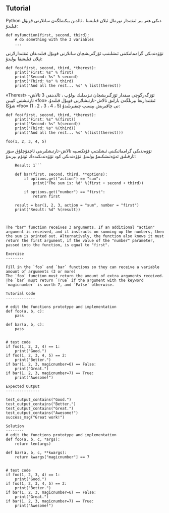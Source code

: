 Tutorial
--------

Python دىكى ھەر بىر ئىقتىدار نورمال ئېلان قىلىنسا ، ئالدىن بېكىتىلگەن سانلارنى قوبۇل قىلىدۇ:

    def myfunction(first, second, third):
        # do something with the 3 variables
        ...

تۆۋەندىكى گرامماتىكىنى ئىشلىتىپ ئۆزگىرىشچان سانلارنى قوبۇل قىلىدىغان ئىقتىدارلارنى ئېلان قىلىشقا بولىدۇ:

    def foo(first, second, third, *therest):
        print("First: %s" % first)
        print("Second: %s" % second)
        print("Third: %s" % third)
        print("And all the rest... %s" % list(therest))

«Therest» ئۆزگەرگۈچى مىقدار ئۆزگىرىشچان تىزىملىك بولۇپ ، ئالدىنقى 3 تالاش-تارتىشتىن كېيىن «foo» ئىقتىدارىغا بېرىلگەن بارلىق تالاش-تارتىشلارنى قوبۇل قىلىدۇ. شۇڭا «foo» (1 ، 2 ، 3 ، 4 ، 5) نى چاقىرىش بېسىپ چىقىرىلىدۇ:

    def foo(first, second, third, *therest):
        print("First: %s" %(first))
        print("Second: %s" %(second))
        print("Third: %s" %(third))
        print("And all the rest... %s" %(list(therest)))
    
    foo(1, 2, 3, 4, 5)

تۆۋەندىكى گرامماتىكىنى ئىشلىتىپ فۇنكسىيە تالاش-تارتىشلىرىنى ئاچقۇچلۇق سۆز ئارقىلىق ئەۋەتىشكىمۇ بولىدۇ. تۆۋەندىكى كود تۆۋەندىكىدەك ئۈنۈم بېرىدۇ: 
```The sum is: 6
    Result: 1```

    def bar(first, second, third, **options):
        if options.get("action") == "sum":
            print("The sum is: %d" %(first + second + third))
    
        if options.get("number") == "first":
            return first
    
    result = bar(1, 2, 3, action = "sum", number = "first")
    print("Result: %d" %(result))



The "bar" function receives 3 arguments. If an additional "action" argument is received, and it instructs on summing up the numbers, then the sum is printed out. Alternatively, the function also knows it must return the first argument, if the value of the "number" parameter, passed into the function, is equal to "first".

Exercise
--------

Fill in the `foo` and `bar` functions so they can receive a variable amount of arguments (3 or more)
The `foo` function must return the amount of extra arguments received.
The `bar` must return `True` if the argument with the keyword `magicnumber` is worth 7, and `False` otherwise.

Tutorial Code
-------------

# edit the functions prototype and implementation
def foo(a, b, c):
    pass

def bar(a, b, c):
    pass


# test code
if foo(1, 2, 3, 4) == 1:
    print("Good.")
if foo(1, 2, 3, 4, 5) == 2:
    print("Better.")
if bar(1, 2, 3, magicnumber=6) == False:
    print("Great.")
if bar(1, 2, 3, magicnumber=7) == True:
    print("Awesome!")

Expected Output
---------------

test_output_contains("Good.")
test_output_contains("Better.")
test_output_contains("Great.")
test_output_contains("Awesome!")
success_msg("Great work!")

Solution
--------
# edit the functions prototype and implementation
def foo(a, b, c, *args):
    return len(args)

def bar(a, b, c, **kwargs):
    return kwargs["magicnumber"] == 7


# test code
if foo(1, 2, 3, 4) == 1:
    print("Good.")
if foo(1, 2, 3, 4, 5) == 2:
    print("Better.")
if bar(1, 2, 3, magicnumber=6) == False:
    print("Great.")
if bar(1, 2, 3, magicnumber=7) == True:
    print("Awesome!")
